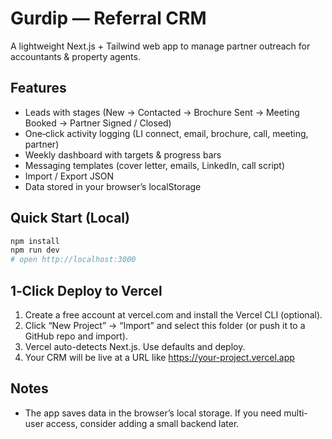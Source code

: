 
# Gurdip — Referral CRM

A lightweight Next.js + Tailwind web app to manage partner outreach for accountants & property agents.

## Features
- Leads with stages (New → Contacted → Brochure Sent → Meeting Booked → Partner Signed / Closed)
- One‑click activity logging (LI connect, email, brochure, call, meeting, partner)
- Weekly dashboard with targets & progress bars
- Messaging templates (cover letter, emails, LinkedIn, call script)
- Import / Export JSON
- Data stored in your browser’s localStorage

## Quick Start (Local)
```bash
npm install
npm run dev
# open http://localhost:3000
```

## 1‑Click Deploy to Vercel
1. Create a free account at vercel.com and install the Vercel CLI (optional).
2. Click “New Project” → “Import” and select this folder (or push it to a GitHub repo and import).
3. Vercel auto-detects Next.js. Use defaults and deploy.
4. Your CRM will be live at a URL like https://your-project.vercel.app

## Notes
- The app saves data in the browser’s local storage. If you need multi-user access, consider adding a small backend later.
